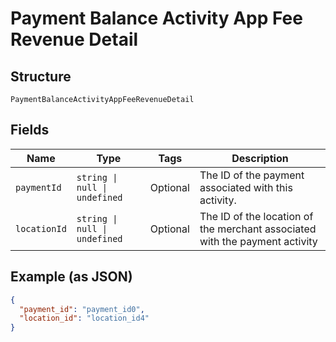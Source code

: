 
# Payment Balance Activity App Fee Revenue Detail

## Structure

`PaymentBalanceActivityAppFeeRevenueDetail`

## Fields

| Name | Type | Tags | Description |
|  --- | --- | --- | --- |
| `paymentId` | `string \| null \| undefined` | Optional | The ID of the payment associated with this activity. |
| `locationId` | `string \| null \| undefined` | Optional | The ID of the location of the merchant associated with the payment activity |

## Example (as JSON)

```json
{
  "payment_id": "payment_id0",
  "location_id": "location_id4"
}
```


